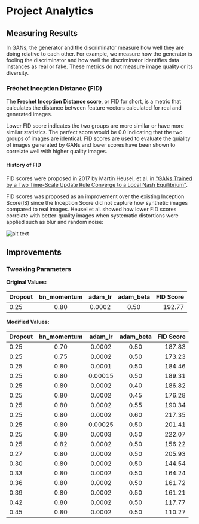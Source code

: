 # Project Analytics

## Measuring Results
In GANs, the generator and the discriminator measure how well they are doing relative to each other. For example, we measure how the generator is fooling the discriminator and how well the discriminator identifies data instances as real or fake. These metrics do not measure image quality or its diversity.

### Fréchet Inception Distance (FID)
The **Frechet Inception Distance score**, or FID for short, is a metric that calculates the distance between feature vectors calculated for real and generated images.

Lower FID score indicates the two groups are more similar or have more similar statistics. The perfect score would be 0.0 indicating that the two groups of images are identical. FID scores are used to evaluate the quiality of images generated by GANs and lower scores have been shown to correlate well with higher quality images.

#### History of FID
FID scores were proposed in 2017 by Martin Heusel, et al. in ["GANs Trained by a Two Time-Scale Update Rule Converge to a Local Nash Equilibrium"](https://arxiv.org/abs/1706.08500 "GANs Trained by a Two Time-Scale Update Rule Converge to a Local Nash Equilibrium").

FID scores was proposed as an improvement over the existing Inception Score(IS) since the Inception Score did not capture how synthetic images compared to real images. Heusel et al. showed how lower FID scores correlate with better-quality images when systematic distortions were applied such as blur and random noise:

![alt text](https://github.com/pejner/keras-gan/blob/master/images/fid_score_example.png "FID overview")

## Improvements

### Tweaking Parameters

**Original Values:**

| Dropout | bn_momentum   | adam_lr  | adam_beta  | FID Score |
| ------- |:-------------:| :-------:| :---------:| ----------:
| 0.25    | 0.80          | 0.0002   | 0.50       | 192.77    |

**Modified Values:**

| Dropout | bn_momentum   | adam_lr   | adam_beta  | FID Score |
| ------- |:-------------:| :--------:| :---------:| ----------:
| 0.25    | 0.70          | 0.0002    | 0.50       | 187.83    |
| 0.25    | 0.75          | 0.0002    | 0.50       | 173.23    |
| 0.25    | 0.80          | 0.0001    | 0.50       | 184.46    |
| 0.25    | 0.80          | 0.00015   | 0.50       | 189.31    |
| 0.25    | 0.80          | 0.0002    | 0.40       | 186.82    |
| 0.25    | 0.80          | 0.0002    | 0.45       | 176.28    |
| 0.25    | 0.80          | 0.0002    | 0.55       | 190.34    |
| 0.25    | 0.80          | 0.0002    | 0.60       | 217.35    |
| 0.25    | 0.80          | 0.00025   | 0.50       | 201.41    |
| 0.25    | 0.80          | 0.0003    | 0.50       | 222.07    |
| 0.25    | 0.82          | 0.0002    | 0.50       | 156.22    |
| 0.27    | 0.80          | 0.0002    | 0.50       | 205.93    |
| 0.30    | 0.80          | 0.0002    | 0.50       | 144.54    |
| 0.33    | 0.80          | 0.0002    | 0.50       | 164.24    |
| 0.36    | 0.80          | 0.0002    | 0.50       | 161.72    |
| 0.39    | 0.80          | 0.0002    | 0.50       | 161.21    |
| 0.42    | 0.80          | 0.0002    | 0.50       | 117.77    |
| 0.45    | 0.80          | 0.0002    | 0.50       | 110.27    |








